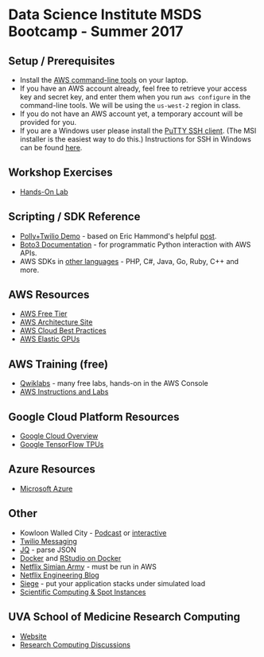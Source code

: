 # Data Science Institute MSDS Bootcamp - Summer 2017

## Setup / Prerequisites
* Install the [AWS command-line tools](https://aws.amazon.com/cli/) on your laptop.
* If you have an AWS account already, feel free to retrieve your access key and secret key, and enter them when you run `aws configure` in the command-line tools. We will be using the `us-west-2` region in class.
* If you do not have an AWS account yet, a temporary account will be provided for you.
* If you are a Windows user please install the [PuTTY SSH client](https://www.chiark.greenend.org.uk/~sgtatham/putty/latest.html). (The MSI installer is the easiest way to do this.) Instructions for SSH in Windows can be found [here](workshops/windows-ssh.md).

## Workshop Exercises
* [Hands-On Lab](https://github.com/uvasomrc/courses/tree/master/workshops/cloud)

## Scripting / SDK Reference
* [Polly+Twilio Demo](https://github.com/uvasomrc/aws-snippets/tree/master/polly) - based on Eric Hammond's helpful [post](https://alestic.com/2016/11/amazon-polly-text-to-speech/).
* [Boto3 Documentation](http://boto3.readthedocs.io/en/latest/) - for programmatic Python interaction with AWS APIs.
* AWS SDKs in [other languages](https://aws.amazon.com/tools/#sdk) - PHP, C#, Java, Go, Ruby, C++ and more.

## AWS Resources
* [AWS Free Tier](http://docs.aws.amazon.com/awsaccountbilling/latest/aboutv2/billing-free-tier.html)
* [AWS Architecture Site](https://aws.amazon.com/architecture/)
* [AWS Cloud Best Practices](https://aws.amazon.com/whitepapers/architecting-for-the-aws-cloud-best-practices/)
* [AWS Elastic GPUs](https://aws.amazon.com/ec2/Elastic-GPUs/)

## AWS Training (free)
* [Qwiklabs](https://qwiklab.com/) - many free labs, hands-on in the AWS Console
* [AWS Instructions and Labs](https://aws.amazon.com/training/intro_series/)

## Google Cloud Platform Resources
* [Google Cloud Overview](https://cloud.google.com/)
* [Google TensorFlow TPUs](https://blog.google/topics/google-cloud/google-cloud-offer-tpus-machine-learning/)

## Azure Resources
* [Microsoft Azure](https://azure.microsoft.com/)

## Other
* Kowloon Walled City - [Podcast](http://99percentinvisible.org/episode/episode-66-kowloon-walled-city/) or [interactive](http://projects.wsj.com/kwc/#chapter=intro)
* [Twilio Messaging](https://www.twilio.com/)
* [JQ](https://stedolan.github.io/jq/) - parse JSON
* [Docker](https://www.docker.com/what-docker#/overview) and [RStudio on Docker](https://hub.docker.com/r/rocker/rstudio/)
* [Netflix Simian Army](https://github.com/Netflix/SimianArmy) - must be run in AWS
* [Netflix Engineering Blog](http://techblog.netflix.com/)
* [Siege](https://www.joedog.org/siege-home/) - put your application stacks under simulated load
* [Scientific Computing & Spot Instances](https://aws.amazon.com/ec2/spot/spot-and-science/)

## UVA School of Medicine Research Computing
* [Website](https://somrc.virginia.edu/)
* [Research Computing Discussions](https://discuss.rc.virginia.edu/)
